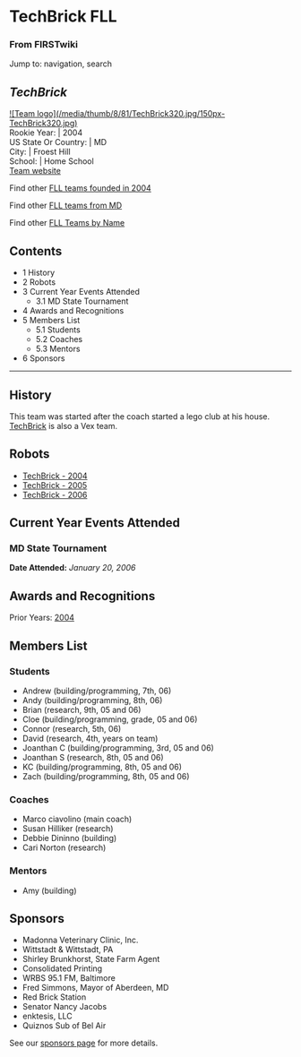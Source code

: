 # TechBrick FLL

### From FIRSTwiki

Jump to: navigation, search

_TechBrick_  
---  
[![Team logo](/media/thumb/8/81/TechBrick320.jpg/150px-
TechBrick320.jpg)](Image:TechBrick320.jpg "Team logo" )  
Rookie Year: | 2004  
US State Or Country: | MD  
City: | Froest Hill  
School: | Home School  
[Team website](http://www.TechBrick.com "http://www.TechBrick.com" )  
  
Find other [FLL teams founded in
2004](Category:FLL_teams_founded_in_2004 "Category:FLL teams
founded in 2004" )

Find other [FLL teams from
MD](/index.php?title=Category:FLL_teams_from_MD&action=edit "Category:FLL
teams from MD" )

Find other [FLL Teams by Name](Category:FLL_teams "Category:FLL
teams" )

  

## Contents

  * 1 History
  * 2 Robots
  * 3 Current Year Events Attended
    * 3.1 MD State Tournament
  * 4 Awards and Recognitions
  * 5 Members List
    * 5.1 Students
    * 5.2 Coaches
    * 5.3 Mentors
  * 6 Sponsors  
---  
  

## History

This team was started after the coach started a lego club at his house.
[TechBrick](TechBrick "TechBrick" ) is also a Vex team.


## Robots

  * [TechBrick - 2004](TechBrick_-_2004 "TechBrick - 2004" )
  * [TechBrick - 2005](/index.php?title=TechBrick_-_2005&action=edit "TechBrick - 2005" )
  * [TechBrick - 2006](/index.php?title=TechBrick_-_2006&action=edit "TechBrick - 2006" )


## Current Year Events Attended


### MD State Tournament

**Date Attended:** _January 20, 2006_

  


## Awards and Recognitions

Prior Years: [2004](FIRSTwiki:FLL_yearly_team_page_format
"FIRSTwiki:FLL yearly team page format" )

  


## Members List


### Students

  * Andrew (building/programming, 7th, 06) 
  * Andy (building/programming, 8th, 06) 
  * Brian (research, 9th, 05 and 06) 
  * Cloe (building/programming, grade, 05 and 06) 
  * Connor (research, 5th, 06) 
  * David (research, 4th, years on team) 
  * Joanthan C (building/programming, 3rd, 05 and 06) 
  * Joanthan S (research, 8th, 05 and 06) 
  * KC (building/programming, 8th, 05 and 06) 
  * Zach (building/programming, 8th, 05 and 06) 


### Coaches

  * Marco ciavolino (main coach) 
  * Susan Hilliker (research) 
  * Debbie Dininno (building) 
  * Cari Norton (research) 


### Mentors

  * Amy (building) 


## Sponsors

  * Madonna Veterinary Clinic, Inc. 
  * Wittstadt &amp; Wittstadt, PA 
  * Shirley Brunkhorst, State Farm Agent 
  * Consolidated Printing 
  * WRBS 95.1 FM, Baltimore 
  * Fred Simmons, Mayor of Aberdeen, MD 
  * Red Brick Station 
  * Senator Nancy Jacobs 
  * enktesis, LLC 
  * Quiznos Sub of Bel Air 

See our [sponsors page](http://techbrick.com/Lego/Lego2006/Support/index.html
"http://techbrick.com/Lego/Lego2006/Support/index.html" ) for more details.

